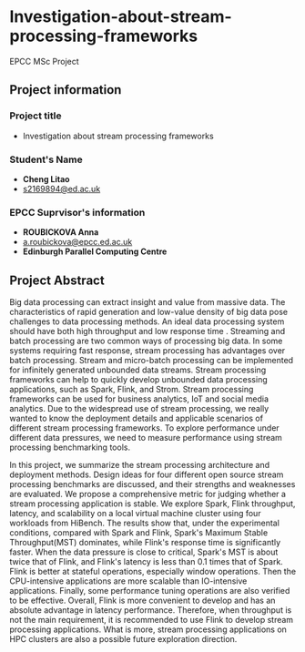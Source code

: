 # Investigation-about-stream-processing-frameworks
EPCC MSc Project
## Project information
### Project title
- Investigation about stream processing frameworks
### Student's Name
- **Cheng Litao**
- [s2169894@ed.ac.uk](s2169894@ed.ac.uk)
### EPCC Suprvisor's information
- **ROUBICKOVA Anna**
- [a.roubickova@epcc.ed.ac.uk](a.roubickova@epcc.ed.ac.uk)
- **Edinburgh Parallel Computing Centre**

## Project Abstract

Big data processing can extract insight and value from massive data. The characteristics of rapid generation and low-value density of big data pose challenges to data processing methods. An ideal data processing system should have both high throughput and low response time . Streaming and batch processing are two common ways of processing big data. In some systems requiring fast response, stream processing has advantages over batch processing. Stream and micro-batch processing can be implemented for infinitely generated unbounded data streams. Stream processing frameworks can help to quickly develop unbounded data processing applications, such as Spark, Flink, and Strom. Stream processing frameworks can be used for business analytics, IoT and social media analytics. Due to the widespread use of stream processing, we really wanted to know the deployment details and applicable scenarios of different stream processing frameworks. To explore performance under different data pressures, we need to measure performance using stream processing benchmarking tools.


In this project, we summarize the stream processing architecture and deployment methods. Design ideas for four different open source stream processing benchmarks are discussed, and their strengths and weaknesses are evaluated. We propose a comprehensive metric for judging whether a stream processing application is stable. We explore Spark, Flink throughput, latency, and scalability on a local virtual machine cluster using four workloads from HiBench. The results show that, under the experimental conditions, compared with Spark and Flink, Spark's Maximum Stable Throughput(MST) dominates, while Flink's response time is significantly faster. When the data pressure is close to critical, Spark's MST is about twice that of Flink, and Flink's latency is less than 0.1 times that of Spark. Flink is better at stateful operations, especially window operations. Then the CPU-intensive applications are more scalable than IO-intensive applications. Finally, some performance tuning operations are also verified to be effective. Overall, Flink is more convenient to develop and has an absolute advantage in latency performance. Therefore, when throughput is not the main requirement, it is recommended to use Flink to develop stream processing applications. What is more, stream processing applications on HPC clusters are also a possible future exploration direction.
